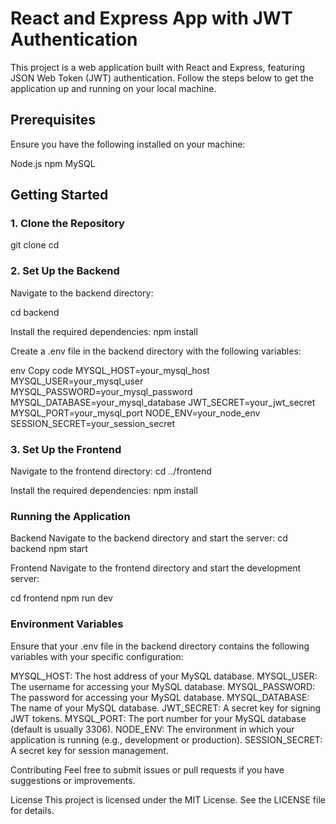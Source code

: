 # React and Express App with JWT Authentication
This project is a web application built with React and Express, featuring JSON Web Token (JWT) authentication. Follow the steps below to get the application up and running on your local machine.

## Prerequisites
Ensure you have the following installed on your machine:

Node.js
npm
MySQL

## Getting Started

### 1. Clone the Repository

git clone <repository-url>
cd <repository-directory>

### 2. Set Up the Backend
Navigate to the backend directory:

cd backend

Install the required dependencies:
npm install

Create a .env file in the backend directory with the following variables:

env
Copy code
MYSQL_HOST=your_mysql_host
MYSQL_USER=your_mysql_user
MYSQL_PASSWORD=your_mysql_password
MYSQL_DATABASE=your_mysql_database
JWT_SECRET=your_jwt_secret
MYSQL_PORT=your_mysql_port
NODE_ENV=your_node_env
SESSION_SECRET=your_session_secret

### 3. Set Up the Frontend

Navigate to the frontend directory:
cd ../frontend

Install the required dependencies:
npm install

### Running the Application

Backend
Navigate to the backend directory and start the server:
cd backend
npm start

Frontend
Navigate to the frontend directory and start the development server:

cd frontend
npm run dev

### Environment Variables
Ensure that your .env file in the backend directory contains the following variables with your specific configuration:

MYSQL_HOST: The host address of your MySQL database.
MYSQL_USER: The username for accessing your MySQL database.
MYSQL_PASSWORD: The password for accessing your MySQL database.
MYSQL_DATABASE: The name of your MySQL database.
JWT_SECRET: A secret key for signing JWT tokens.
MYSQL_PORT: The port number for your MySQL database (default is usually 3306).
NODE_ENV: The environment in which your application is running (e.g., development or production).
SESSION_SECRET: A secret key for session management.


Contributing
Feel free to submit issues or pull requests if you have suggestions or improvements.

License
This project is licensed under the MIT License. See the LICENSE file for details.

